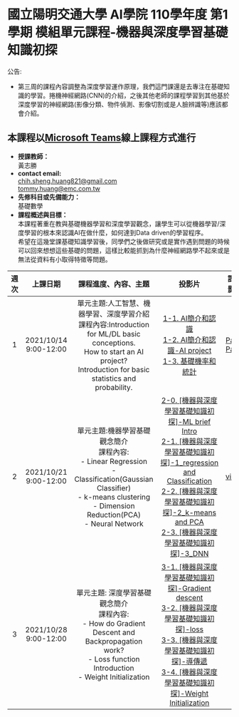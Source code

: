 # 國立陽明交通大學 AI學院 110學年度 第1學期 模組單元課程-機器與深度學習基礎知識初探
 
公告:
- 第三周的課程內容調整為深度學習運作原理，我們這門課還是去專注在基礎知識的學習。捲機神經網路(CNN)的介紹，之後其他老師的課程學習到其他基於深度學習的神經網路(影像分類、物件偵測、影像切割或是人臉辨識等)應該都會介紹。<br>  


## 本課程以[Microsoft Teams](https://reurl.cc/6DQW3k)線上課程方式進行
* **授課教師：** <br>
 黃志勝 <br>
* **contact email:**<br> 
chih.sheng.huang821@gmail.com<br>
tommy.huang@emc.com.tw<br>
* **先修科目或先備能力：**<br>
 基礎數學<br>
* **課程概述與目標：**<br>
本課程著重在教與基礎機器學習和深度學習觀念，讓學生可以從機器學習/深度學習的根本來認識AI在做什麼，如何達到Data driven的學習程序。<br>
希望在這幾堂課基礎知識學習後，同學們之後做研究或是實作遇到問題的時候可以回來想想這些基礎的問題，這樣比較能抓到為什麼神經網路學不起來或是無法從資料有小取得特徵等問題。

 |週次|上課日期|課程進度、內容、主題|投影片|課程影片|Homework|
 |:---:|:---:|:---:|:---:|:---:|:---:|
 |1|2021/10/14 9:00-12:00|單元主題:人工智慧、機器學習、深度學習介紹 <br>課程內容:Introduction for ML/DL basic conceptions. <br>How to start an AI project? <br>Introduction for basic statistics and probability.|[1-1. AI簡介和認識](https://github.com/TommyHuang821/NYCU_AIcollege_course/blob/main/1-1%20AI%E7%B0%A1%E4%BB%8B%E5%92%8C%E8%AA%8D%E8%AD%98.pdf) <br> [1-2. AI簡介和認識-AI project](https://github.com/TommyHuang821/NYCU_AIcollege_course/blob/main/1-2%20AI%E7%B0%A1%E4%BB%8B%E5%92%8C%E8%AA%8D%E8%AD%98-AI%20project.pdf) <br>[1-3. 基礎機率和統計](https://github.com/TommyHuang821/NYCU_AIcollege_course/blob/main/1-3%20%E5%9F%BA%E7%A4%8E%E6%A9%9F%E7%8E%87%E5%92%8C%E7%B5%B1%E8%A8%88.pdf) |[Part1](https://drive.google.com/file/d/1oYt-90MNXOgUNQO84Dc4bbx5J3Lhcmv5/view?usp=sharing)<br>[Part2](https://drive.google.com/file/d/1EHD85Wu9zvb1ZpNt9DCg0I2agGYXC5Ok/view?usp=sharing)|無|
 |2|2021/10/21 9:00-12:00|單元主題:機器學習基礎觀念簡介<br>課程內容:<br>- Linear Regression<br>- Classification(Gaussian Classifier)<br>- k-means clustering<br>- Dimension Reduction(PCA)<br>- Neural Network| [2-0. [機器與深度學習基礎知識初探]-ML brief Intro](https://github.com/TommyHuang821/NYCU_AIcollege_course/blob/main/2-0.%20%5B%E6%A9%9F%E5%99%A8%E8%88%87%E6%B7%B1%E5%BA%A6%E5%AD%B8%E7%BF%92%E5%9F%BA%E7%A4%8E%E7%9F%A5%E8%AD%98%E5%88%9D%E6%8E%A2%5D-ML%20brief%20Intro.pdf)<br> [2-1. [機器與深度學習基礎知識初探]-1_regression and Classification](https://github.com/TommyHuang821/NYCU_AIcollege_course/blob/main/2-1.%20%5B%E6%A9%9F%E5%99%A8%E8%88%87%E6%B7%B1%E5%BA%A6%E5%AD%B8%E7%BF%92%E5%9F%BA%E7%A4%8E%E7%9F%A5%E8%AD%98%E5%88%9D%E6%8E%A2%5D-1_regression%20and%20Classification.pdf)<br> [2-2. [機器與深度學習基礎知識初探]-2_k-means and PCA](https://github.com/TommyHuang821/NYCU_AIcollege_course/blob/main/2-2.%20%5B%E6%A9%9F%E5%99%A8%E8%88%87%E6%B7%B1%E5%BA%A6%E5%AD%B8%E7%BF%92%E5%9F%BA%E7%A4%8E%E7%9F%A5%E8%AD%98%E5%88%9D%E6%8E%A2%5D-2_k-means%20and%20PCA.pdf)<br> [2-3. [機器與深度學習基礎知識初探]-3_DNN](https://github.com/TommyHuang821/NYCU_AIcollege_course/blob/main/2-3.%20%5B%E6%A9%9F%E5%99%A8%E8%88%87%E6%B7%B1%E5%BA%A6%E5%AD%B8%E7%BF%92%E5%9F%BA%E7%A4%8E%E7%9F%A5%E8%AD%98%E5%88%9D%E6%8E%A2%5D-3_DNN.pdf)|[video](https://drive.google.com/file/d/1ViJAPjL-JsAhrJ1tpBWs2RD_8ju23c88/view?usp=sharing)|[作業一(HW1.ipynb)](https://github.com/TommyHuang821/NYCU_AIcollege_course/blob/main/HomeWork/HW1.ipynb)<br> [作業一訓練資料下載](https://github.com/TommyHuang821/NYCU_AIcollege_course/blob/main/HomeWork/HW1-RegressionExample.txt)|
 |3|2021/10/28 9:00-12:00|單元主題: 深度學習基礎觀念簡介<br>課程內容:<br>- How do Gradient Descent and Backpropagation work?<br> - Loss function Introduction <br> - Weight Initialization  | [3-1. [機器與深度學習基礎知識初探]-Gradient descent](https://github.com/TommyHuang821/NYCU_AIcollege_course/blob/main/3-1.%20%5B%E6%A9%9F%E5%99%A8%E8%88%87%E6%B7%B1%E5%BA%A6%E5%AD%B8%E7%BF%92%E5%9F%BA%E7%A4%8E%E7%9F%A5%E8%AD%98%E5%88%9D%E6%8E%A2%5D-Gradient%20descent.pdf)<br>[3-2. [機器與深度學習基礎知識初探]-loss](https://github.com/TommyHuang821/NYCU_AIcollege_course/blob/main/3-2.%20%5B%E6%A9%9F%E5%99%A8%E8%88%87%E6%B7%B1%E5%BA%A6%E5%AD%B8%E7%BF%92%E5%9F%BA%E7%A4%8E%E7%9F%A5%E8%AD%98%E5%88%9D%E6%8E%A2%5D-loss.pdf)<br>[3-3. [機器與深度學習基礎知識初探]-導傳遞](https://github.com/TommyHuang821/NYCU_AIcollege_course/blob/main/3-3.%20%5B%E6%A9%9F%E5%99%A8%E8%88%87%E6%B7%B1%E5%BA%A6%E5%AD%B8%E7%BF%92%E5%9F%BA%E7%A4%8E%E7%9F%A5%E8%AD%98%E5%88%9D%E6%8E%A2%5D-%E5%B0%8E%E5%82%B3%E9%81%9E.pdf)<br>[3-4. [機器與深度學習基礎知識初探]-Weight Initialization](https://github.com/TommyHuang821/NYCU_AIcollege_course/blob/main/3-4.%20%5B%E6%A9%9F%E5%99%A8%E8%88%87%E6%B7%B1%E5%BA%A6%E5%AD%B8%E7%BF%92%E5%9F%BA%E7%A4%8E%E7%9F%A5%E8%AD%98%E5%88%9D%E6%8E%A2%5D-Weight%20Initialization.pdf)<br>|||


